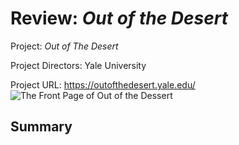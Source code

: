 # Review: _Out of the Desert_

Project: _Out of The Desert_ 

Project Directors: Yale University

Project URL: https://outofthedesert.yale.edu/
![The Front Page of Out of the Dessert](https://summerv1.github.io/summerv/images/frontpage.jpg)

## **Summary**

